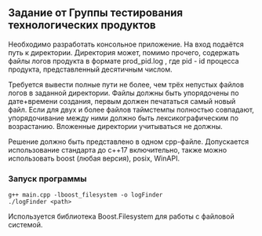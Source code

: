 ## Задание от Группы тестирования технологических продуктов
Необходимо разработать консольное приложение. На вход подаётся путь к директории. Директория может, помимо прочего, содержать файлы логов продукта в формате prod_pid.log , где pid - id процесса продукта, представленный десятичным числом.

Требуется вывести полные пути не более, чем трёх непустых файлов логов в заданной директории. Файлы должны быть упорядочены по дате+времени создания, первым должен печататься самый новый файл. Если для двух и более файлов таймстемпы полностью совпадают, упорядочивание между ними должно быть лексикографическим по возрастанию. Вложенные директории учитываться не должны.

Решение должно быть представлено в одном cpp-файле. Допускается использование стандарта до c++17 включительно, также можно использовать boost (любая версия), posix, WinAPI.

### Запуск программы

   ```shell
   g++ main.cpp -lboost_filesystem -o logFinder
   ./logFinder <path>
   ```

Используется библиотека Boost.Filesystem для работы с файловой системой.